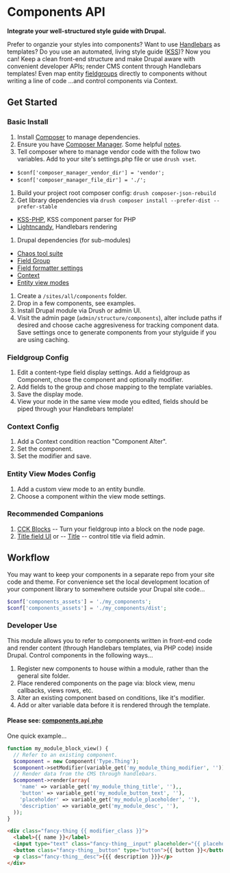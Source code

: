 # Components API

**Integrate your well-structured style guide with Drupal.**

Prefer to organzie your styles into components?  Want to use [Handlebars](http://handlebarsjs.com) as templates?  Do you use an automated, living style guide ([KSS](http://warpspire.com/kss/styleguides))?  Now you can!  Keep a clean front-end structure and make Drupal aware with convenient developer APIs; render CMS content through Handlebars templates!  Even map entity [fieldgroups](https://www.drupal.org/project/field_group) directly to components without writing a line of code ...and control components via Context.

## Get Started

### Basic Install
1. Install [Composer](https://getcomposer.org/doc/00-intro.md) to manage dependencies.
1. Ensure you have [Composer Manager](https://www.drupal.org/project/composer_manager). Some helpful [notes](https://www.drupal.org/node/2405805).
1. Tell composer where to manage vendor code with the follow two variables. Add to your site's settings.php file or use `drush vset`.
  * `$conf['composer_manager_vendor_dir'] = 'vendor';`
  * `$conf['composer_manager_file_dir'] = './';`
1. Build your project root composer config: `drush composer-json-rebuild`
1. Get library dependencies via `drush composer install --prefer-dist --prefer-stable`
  * [KSS-PHP](https://github.com/scaninc/kss-php), KSS component parser for PHP
  * [Lightncandy](https://github.com/zordius/lightncandy), Handlebars rendering
1. Drupal dependencies (for sub-modules)
  * [Chaos tool suite](http://www.drupal.org/project/ctools)
  * [Field Group](http://www.drupal.org/project/field_group)
  * [Field formatter settings](http://www.drupal.org/project/field_formatter_settings)
  * [Context](http://www.drupal.org/project/context)
  * [Entity view modes](https://www.drupal.org/project/entity_view_mode)
1. Create a `/sites/all/components` folder.
1. Drop in a few components, see examples.
1. Install Drupal module via Drush or admin UI.
1. Visit the admin page (`admin/structure/components`), alter include paths if desired and choose cache aggresiveness for tracking component data.  Save settings once to generate components from your stylguide if you are using caching.

### Fieldgroup Config
1. Edit a content-type field display settings. Add a fieldgroup as Component, chose the component and optionally modifier.
1. Add fields to the group and chose mapping to the template variables.
1. Save the display mode.
1. View your node in the same view mode you edited, fields should be piped through your Handlebars template!

### Context Config
1. Add a Context condition reaction "Component Alter".
1. Set the component.
1. Set the modifier and save.

### Entity View Modes Config
1. Add a custom view mode to an entity bundle.
1. Choose a component within the view mode settings.

### Recommended Companions
1. [CCK Blocks](https://www.drupal.org/project/cck_blocks) -- Turn your fieldgroup into a block on the node page.
1. [Title field UI](https://www.drupal.org/project/title_field_ui) or -- [Title](https://www.drupal.org/project/title) -- control title via field admin.


## Workflow
You may want to keep your components in a separate repo from your site code and theme.  For convenience set the local development location of your component library to somewhere outside your Drupal site code...
```php
$conf['components_assets'] = './my_components';
$conf['components_assets'] = './my_components/dist';
```


### Developer Use
This module allows you to refer to components written in front-end code and render content (through Handlebars templates, via PHP code) inside Drupal.  Control components in the following ways...

1. Register new components to house within a module, rather than the general site folder.
1. Place rendered components on the page via: block view, menu callbacks, views rows, etc.
1. Alter an existing component based on conditions, like it's modifier.
1. Add or alter variable data before it is rendered through the template.

#### Please see: [components.api.php](https://github.com/tableau-mkt/components_module/blob/7.x-1.x/components.api.php)

One quick example...

```php
function my_module_block_view() {
  // Refer to an existing component.
  $component = new Component('Type.Thing');
  $component->setModifier(variable_get('my_module_thing_modifier', ''));
  // Render data from the CMS through handlebars.
  $component->render(array(
    'name' => variable_get('my_module_thing_title', ''),,
    'button' => variable_get('my_module_button_text', ''),
    'placeholder' => variable_get('my_module_placeholder', ''),
    'description' => variable_get('my_module_desc', ''),
  ));
}
```

```html
<div class="fancy-thing {{ modifier_class }}">
  <label>{{ name }}</label>
  <input type="text" class="fancy-thing__input" placeholder="{{ placeholder }}">
  <button class="fancy-thing__button" type="button">{{ button }}</button>
  <p class="fancy-thing__desc">{{{ description }}}</p>
</div>
```
